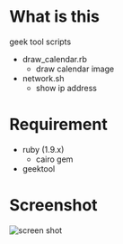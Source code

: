What is this
=================

geek tool scripts

- draw_calendar.rb
    - draw calendar image
- network.sh
    - show ip address


Requirement
==================

- ruby (1.9.x)
    - cairo gem
- geektool


Screenshot
==================

![screen shot](http://gyazo.gijutsuya.jp/data/c49fbf5a723c9a80e02d4cc07edcc8c4.png)


